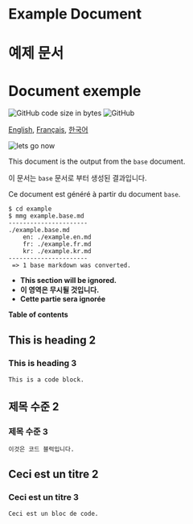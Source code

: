 <!---------------------------->
<!-- multilingual suffix: en, fr, kr -->
<!---------------------------->

<!-- [en] -->
# Example Document
<!-- [kr] -->
# 예제 문서
<!-- [fr] -->
# Document exemple

<!-- [common] -->

![GitHub code size in bytes](https://img.shields.io/github/languages/code-size/ryul1206/multilingual-markdown.svg)
![GitHub](https://img.shields.io/github/license/ryul1206/multilingual-markdown.svg)

[English](example.en.md), [Français](example.fr.md), [한국어](example.kr.md)

![lets go now](lets-go-now.jpg)

<!-- [en] -->
This document is the output from the `base` document.
<!-- [kr] -->
이 문서는 `base` 문서로 부터 생성된 결과입니다.
<!-- [fr] -->
Ce document est généré à partir du document `base`.
<!-- [common] -->

```
$ cd example
$ mmg example.base.md
----------------------
./example.base.md
    en: ./example.en.md
    fr: ./example.fr.md
    kr: ./example.kr.md
----------------------
 => 1 base markdown was converted.
```

<!-- [ignore] -->
- **This section will be ignored.**
- **이 영역은 무시될 것입니다.**
- **Cette partie sera ignorée**

<!-- [common] -->
**Table of contents**

<!-- [[ multilingual toc: level=2~3 ]] -->

<!-- [en] -->
## This is heading 2

### This is heading 3

```bash
This is a code block.
```

<!-- [kr] -->
## 제목 수준 2

### 제목 수준 3

```bash
이것은 코드 블럭입니다.
```
<!-- [fr] -->
## Ceci est un titre 2

### Ceci est un titre 3

```bash
Ceci est un bloc de code.
```
